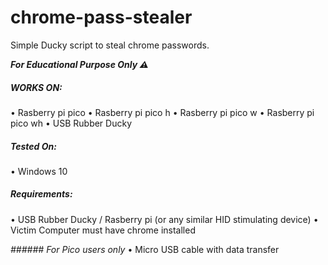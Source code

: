 # chrome-pass-stealer
Simple Ducky script to steal chrome passwords.

___***For Educational Purpose Only ⚠***___

##### WORKS ON:
• Rasberry pi pico
• Rasberry pi pico h
• Rasberry pi pico w
• Rasberry pi pico wh
• USB Rubber Ducky 

##### Tested  On:
• Windows 10

##### Requirements:
• USB Rubber Ducky / Rasberry pi (or any similar HID stimulating device)
• Victim Computer must have chrome installed

*###### For Pico users only*
• Micro USB cable with data transfer


